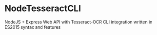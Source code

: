 # NodeTesseractCLI
NodeJS + Express Web API with Tesseract-OCR CLI integration written in ES2015 syntax and features
